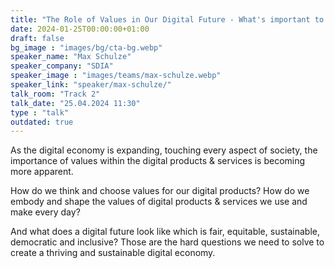 ```yaml
---
title: "The Role of Values in Our Digital Future - What's important to us and how do we embed values in our digital products? 🇬🇧"
date: 2024-01-25T00:00:00+01:00
draft: false
bg_image : "images/bg/cta-bg.webp"
speaker_name: "Max Schulze"
speaker_company: "SDIA"
speaker_image : "images/teams/max-schulze.webp"
speaker_link: "speaker/max-schulze/"
talk_room: "Track 2"
talk_date: "25.04.2024 11:30"
type : "talk"
outdated: true
---
```


As the digital economy is expanding, touching every aspect of society, the importance of values within the digital products & services is becoming more apparent. 

How do we think and choose values for our digital products? How do we embody and shape the values of digital products & services we use and make every day? 

And what does a digital future look like which is fair, equitable, sustainable, democratic and inclusive? Those are the hard questions we need to solve to create a thriving and sustainable digital economy.

